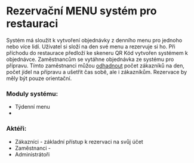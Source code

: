 # Rezervační MENU systém pro restauraci

Systém má sloužit k vytvoření objednávky z denního menu pro jednoho nebo více lidí. Uživatel si složí na den své menu a rezervuje si ho. Při příchodu do restaurace předloží ke skeneru QR Kód vytvořen systémem k objednávce. Zaměstnancům se vytáhne objednávka ze systému pro přípravu. Tímto zaměstnanci můžou <ins>odhadnout</ins> počet zákazníků na den, počet jídel na přípravu a ušetřit čas sobě, ale i zákazníkům. Rezervace by měly být pouze orientační.

### Moduly systému:
- Týdenní menu
- 

### Aktéři:
- Zákazníci - základní přístup k rezervaci na svůj účet
- Zaměstnanci - 
- Administrátoři